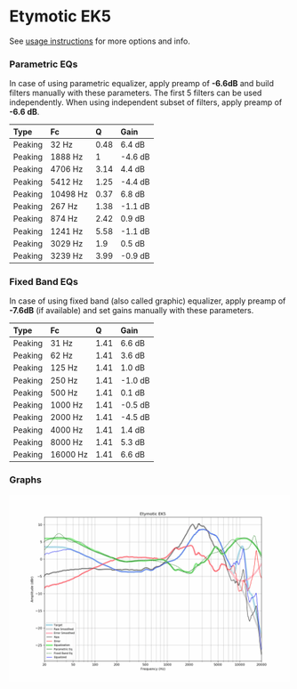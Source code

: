 # Etymotic EK5
See [usage instructions](https://github.com/jaakkopasanen/AutoEq#usage) for more options and info.

### Parametric EQs
In case of using parametric equalizer, apply preamp of **-6.6dB** and build filters manually
with these parameters. The first 5 filters can be used independently.
When using independent subset of filters, apply preamp of **-6.6 dB**.

| Type    | Fc       |    Q | Gain    |
|:--------|:---------|:-----|:--------|
| Peaking | 32 Hz    | 0.48 | 6.4 dB  |
| Peaking | 1888 Hz  | 1    | -4.6 dB |
| Peaking | 4706 Hz  | 3.14 | 4.4 dB  |
| Peaking | 5412 Hz  | 1.25 | -4.4 dB |
| Peaking | 10498 Hz | 0.37 | 6.8 dB  |
| Peaking | 267 Hz   | 1.38 | -1.1 dB |
| Peaking | 874 Hz   | 2.42 | 0.9 dB  |
| Peaking | 1241 Hz  | 5.58 | -1.1 dB |
| Peaking | 3029 Hz  | 1.9  | 0.5 dB  |
| Peaking | 3239 Hz  | 3.99 | -0.9 dB |

### Fixed Band EQs
In case of using fixed band (also called graphic) equalizer, apply preamp of **-7.6dB**
(if available) and set gains manually with these parameters.

| Type    | Fc       |    Q | Gain    |
|:--------|:---------|:-----|:--------|
| Peaking | 31 Hz    | 1.41 | 6.6 dB  |
| Peaking | 62 Hz    | 1.41 | 3.6 dB  |
| Peaking | 125 Hz   | 1.41 | 1.0 dB  |
| Peaking | 250 Hz   | 1.41 | -1.0 dB |
| Peaking | 500 Hz   | 1.41 | 0.1 dB  |
| Peaking | 1000 Hz  | 1.41 | -0.5 dB |
| Peaking | 2000 Hz  | 1.41 | -4.5 dB |
| Peaking | 4000 Hz  | 1.41 | 1.4 dB  |
| Peaking | 8000 Hz  | 1.41 | 5.3 dB  |
| Peaking | 16000 Hz | 1.41 | 6.6 dB  |

### Graphs
![](./Etymotic%20EK5.png)